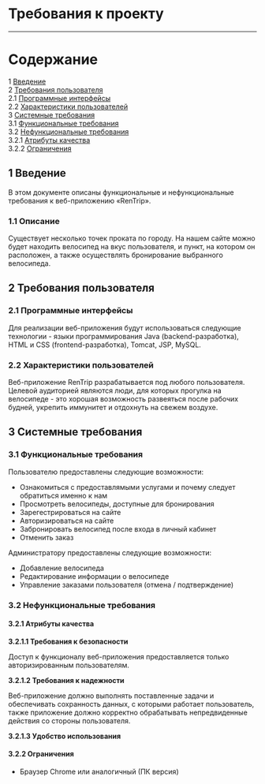 # Требования к проекту
---

# Содержание
1 [Введение](#intro)  
2 [Требования пользователя](#user_requirements)  
2.1 [Программные интерфейсы](#programming_interface)   
2.2 [Характеристики пользователей](#user_specifications)  
3 [Системные требования](#system_requirements)  
3.1 [Функциональные требования](#functional_requirements)  
3.2 [Нефункциональные требования](#non-functional_requirements)  
3.2.1 [Атрибуты качества](#quality_attributes)  
3.2.2 [Ограничения](#restrictions)  

<a name="intro"/>

 ## 1 Введение
 
 В этом документе описаны функциональные и нефункциональные требования к веб-приложению «RenTrip».
 
 ### 1.1 Описание
 
 Существует несколько точек проката по городу. На нашем сайте можно будет находить велосипед на вкус пользователя, и пункт, на котором он расположен, а также осуществлять бронирование выбранного велосипеда.

<a name="user_requirements"/>

 ## 2 Требования пользователя

<a name="programming_interface"/>

 ### 2.1 Программные интерфейсы

Для реализации веб-приложения будут использоваться следующие технологии - языки программирования Java (backend-разработка), HTML и CSS (frontend-разработка), Tomcat, JSP, MySQL.

<a name="user_interface"/>

 ### 2.2 Характеристики пользователей

Веб-приложение RenTrip разрабатывается под любого пользователя. Целевой аудиторией являются люди, для которых прогулка на велосипеде - это хорошая возможность развеяться после рабочих будней, укрепить иммунитет и отдохнуть на свежем воздухе.
 
<a name="system_requirements"/>

 ## 3 Системные требования 

<a name="functional_requirements"/>

 ### 3.1 Функциональные требования

Пользователю предоставлены следующие возможности:
- Ознакомиться с предоставлямыми услугами и почему следует обратиться именно к нам  
- Просмотреть велосипеды, доступные для бронирования  
- Зарегестрироваться на сайте  
- Авторизироваться на сайте  
- Забронировать велосипед после входа в личный кабинет  
- Отменить заказ

Администратору предоставлены следующие возможности:
- Добавление велосипеда  
- Редактирование информации о велосипеде  
- Управление заказами пользователя (отмена / подтверждение) 

<a name="non-functional_requirements"/>

 ### 3.2 Нефункциональные требования

<a name="quality_attributes"/>

 #### 3.2.1 Атрибуты качества

__3.2.1.1 Требования к безопасности__

 Доступ к функционалу веб-приложения предоставляется только авторизированным пользователям.

 __3.2.1.2 Требования к надежности__

 Веб-приложение должно выполнять поставленные задачи и обеспечивать сохранность данных, с которыми работает пользователь, также приложение должно корректно обрабатывать непредвиденные действия со стороны пользователя.

 __3.2.1.3 Удобство использования__

<a name="restrictions"/>
 
 #### 3.2.2 Ограничения

 * Браузер Chrome или аналогичный (ПК версия)

<a name="analogues"/>



